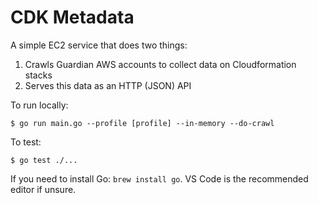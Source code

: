 # CDK Metadata

A simple EC2 service that does two things:

1. Crawls Guardian AWS accounts to collect data on Cloudformation stacks
2. Serves this data as an HTTP (JSON) API

To run locally:

    $ go run main.go --profile [profile] --in-memory --do-crawl

To test:

    $ go test ./...

If you need to install Go: `brew install go`. VS Code is the recommended editor
if unsure.
